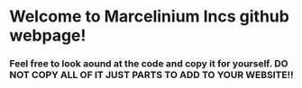<h1>Welcome to Marcelinium Incs github webpage!</h1>
<h3>Feel free to look aound at the code and copy it for yourself. DO NOT COPY ALL OF IT JUST PARTS TO ADD TO YOUR WEBSITE!!</h3>
